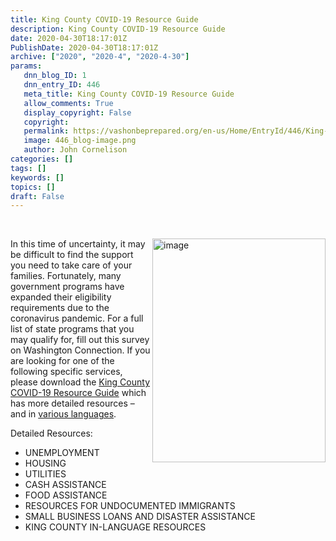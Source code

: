 ```yaml
---
title: King County COVID-19 Resource Guide
description: King County COVID-19 Resource Guide
date: 2020-04-30T18:17:01Z
PublishDate: 2020-04-30T18:17:01Z
archive: ["2020", "2020-4", "2020-4-30"]
params:
   dnn_blog_ID: 1
   dnn_entry_ID: 446
   meta_title: King County COVID-19 Resource Guide
   allow_comments: True
   display_copyright: False
   copyright: 
   permalink: https://vashonbeprepared.org/en-us/Home/EntryId/446/King-County-COVID-19-Resource-Guide
   image: 446_blog-image.png
   author: John Cornelison
categories: []
tags: []
keywords: []
topics: []
draft: False
---
```


<p><a href="https://vashonbeprepared.org/images/dnnBlog/1/446/Open-Live-Writer-53db77c0f640_7AFD-image_2.png"><br></a></p><p><a href="https://vashonbeprepared.org/images/dnnBlog/1/446/Open-Live-Writer-53db77c0f640_7AFD-image_2.png"><img width="277" height="358" title="image" align="right" style="float: right; display: inline; background-image: none;" alt="image" src="https://vashonbeprepared.org/images/dnnBlog/1/446/Open-Live-Writer-53db77c0f640_7AFD-image_thumb.png" border="0"></a>In this time of uncertainty, it may be difficult to find the support you need to take care of your families. Fortunately, many government programs have expanded their eligibility requirements due to the coronavirus pandemic. For a full list of state programs that you may qualify for, fill out this survey on Washington Connection. If you are looking for one of the following specific services, please download the <a href="https://www.kingcounty.gov/depts/health/communicable-diseases/disease-control/novel-coronavirus/~/media/depts/health/communicable-diseases/documents/C19/COVID-19-resource-guide-EN.ashx" target="_blank">King County COVID-19 Resource Guide</a> which has more detailed resources – and in <a href="https://www.kingcounty.gov/depts/health/covid-19.aspx" target="_blank">various languages</a>.</p><p>Detailed Resources:</p><ul><li>UNEMPLOYMENT</li><li>HOUSING</li><li>UTILITIES</li><li>CASH ASSISTANCE</li><li>FOOD ASSISTANCE</li><li>RESOURCES FOR UNDOCUMENTED IMMIGRANTS</li><li>SMALL BUSINESS LOANS AND DISASTER ASSISTANCE</li><li>KING COUNTY IN-LANGUAGE RESOURCES</li></ul>
